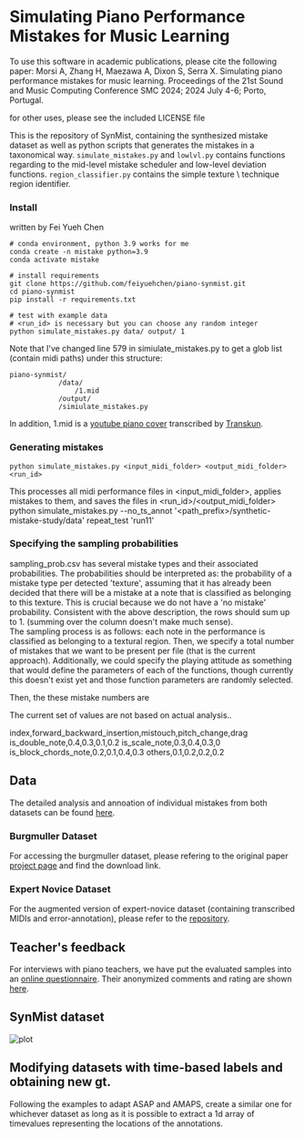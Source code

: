 # Simulating Piano Performance Mistakes for Music Learning

To use this software in academic publications, please cite the following paper:
Morsi A, Zhang H, Maezawa A, Dixon S, Serra X. Simulating piano performance mistakes for music learning. Proceedings of the 21st Sound and Music Computing Conference SMC 2024; 2024 July 4-6; Porto, Portugal.

for other uses, please see the included LICENSE file

This is the repository of SynMist, containing the synthesized mistake dataset as well as python scripts that generates the mistakes in a taxonomical way. ```simulate_mistakes.py``` and ```lowlvl.py``` contains functions regarding to the mid-level mistake scheduler and low-level deviation functions. ```region_classifier.py``` contains the simple texture \ technique region identifier. 


### Install
written by Fei Yueh Chen
```
# conda environment, python 3.9 works for me
conda create -n mistake python=3.9
conda activate mistake

# install requirements
git clone https://github.com/feiyuehchen/piano-synmist.git
cd piano-synmist
pip install -r requirements.txt

# test with example data
# <run_id> is necessary but you can choose any random integer
python simulate_mistakes.py data/ output/ 1

```
Note that I've changed line 579 in simiulate_mistakes.py to get a glob list (contain midi paths) under this structure:
```
piano-synmist/
            /data/
                /1.mid
            /output/
            /simiulate_mistakes.py
```
In addition, 1.mid is a [youtube piano cover](https://www.youtube.com/watch?v=Bj2FclrjpiE&ab_channel=Hiumann) transcribed by [Transkun](https://github.com/Yujia-Yan/Transkun).

### Generating mistakes 
```
python simulate_mistakes.py <input_midi_folder> <output_midi_folder> <run_id>
```
This processes all midi performance files in <input_midi_folder>, applies mistakes to them, and saves the files in <run_id>/<output_midi_folder>
python simulate_mistakes.py --no_ts_annot '<path_prefix>/synthetic-mistake-study/data' repeat_test 'run11'

### Specifying the sampling probabilities
sampling_prob.csv has several mistake types and their associated probabilities. The probabilities should be interpreted as: the probability of a mistake type per detected 'texture', assuming that it has already been decided that there will be a mistake at a note that is classified as belonging to this texture. This is crucial because we do not have a 'no mistake' probability. Consistent with the above description,
 the rows should sum up to 1. (summing over the column doesn't make much sense).  
The sampling process is as follows: each note in the performance is classified as belonging to a textural region. Then, we specify a total number of mistakes that we want to be present per file (that is the current approach). Additionally, we could specify the playing attitude as something that would define the parameters of each of the functions, though currently this doesn't exist yet and those function parameters are randomly selected. 

Then, the these mistake numbers are 

The current set of values are not based on actual analysis..

index,forward_backward_insertion,mistouch,pitch_change,drag
is_double_note,0.4,0.3,0.1,0.2
is_scale_note,0.3,0.4,0.3,0
is_block_chords_note,0.2,0.1,0.4,0.3
others,0.1,0.2,0.2,0.2


## Data
The detailed analysis and annoation of individual mistakes from both datasets can be found [here](https://docs.google.com/spreadsheets/d/1QzKa0k5GlVt60PsUCvdDk8LiBAyWKOlPuEQl1Yf1ujA/edit#gid=0). 

### Burgmuller Dataset
For accessing the burgmuller dataset, please refering to the original paper [project page](https://sites.google.com/view/ismir2023-conspicuous-error) and find the download link. 

### Expert Novice Dataset

For the augmented version of expert-novice dataset (containing transcribed MIDIs and error-annotation), please refer to the [repository](https://github.com/anusfoil/EN-augmented-data). 


## Teacher's feedback

For interviews with piano teachers, we have put the evaluated samples into an [online questionnaire](https://golisten.ucd.ie/task/acr-test/65e4d319552c347eae0081dd). Their anonymized comments and rating are shown [here](https://drive.google.com/file/d/1YDfxdbq4xlRTDwVIJQ4Yq2oC0ev7b3th/view?usp=sharing). 


## SynMist dataset
<!-- The synthetic mistake MIDI dataset can be found in ```SynMist``` folder.  -->

![plot](asset/symist_statistics.png)

## Modifying datasets with time-based labels and obtaining new gt.

Following the examples to adapt ASAP and AMAPS, create a similar one for whichever dataset as long as it is possible to extract a 1d array of timevalues representing the locations of the annotations.

